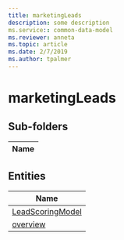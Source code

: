 ```yaml
---
title: marketingLeads
description: some description
ms.service:: common-data-model
ms.reviewer: anneta
ms.topic: article
ms.date: 2/7/2019
ms.author: tpalmer
---
```


# marketingLeads

## Sub-folders

|Name|
|---|



## Entities

|Name|
|---|
|[LeadScoringModel](LeadScoringModel.md)|
|[overview](overview.md)|
